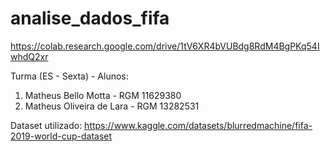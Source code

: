 # analise_dados_fifa

https://colab.research.google.com/drive/1tV6XR4bVUBdg8RdM4BgPKq54IwhdQ2xr

Turma (ES - Sexta) - Alunos:

1) Matheus Bello Motta - RGM 11629380
2) Matheus Oliveira de Lara  - RGM 13282531

Dataset utilizado: https://www.kaggle.com/datasets/blurredmachine/fifa-2019-world-cup-dataset 
